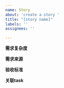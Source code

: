 ```yaml
---
name: Story
about: 'create a story '
title: "[story name]"
labels: ''
assignees: ''

---
```


**需求复杂度**


**需求来源**


**验收标准**


**关联task**
